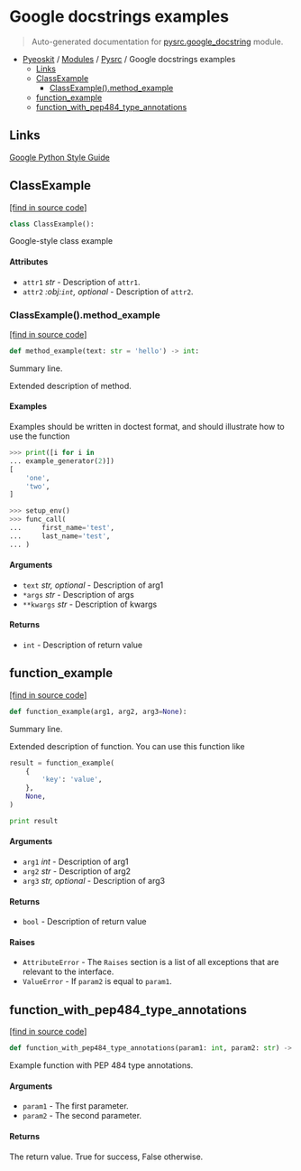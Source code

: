 # Google docstrings examples

> Auto-generated documentation for [pysrc.google_docstring](https://github.com/AMAX-DAO-DEV/pyamaxkit/blob/master/pysrc/google_docstring.py) module.

- [Pyeoskit](../README.md#pyeoskit-index) / [Modules](../MODULES.md#pyeoskit-modules) / [Pysrc](index.md#pysrc) / Google docstrings examples
    - [Links](#links)
    - [ClassExample](#classexample)
        - [ClassExample().method_example](#classexamplemethod_example)
    - [function_example](#function_example)
    - [function_with_pep484_type_annotations](#function_with_pep484_type_annotations)

## Links

[Google Python Style Guide](
    http://google.github.io/styleguide/pyguide.html#38-comments-and-docstrings
)

## ClassExample

[[find in source code]](https://github.com/AMAX-DAO-DEV/pyamaxkit/blob/master/pysrc/google_docstring.py#L13)

```python
class ClassExample():
```

Google-style class example

#### Attributes

- `attr1` *str* - Description of `attr1`.
- `attr2` *:obj:`int`, optional* - Description of `attr2`.

### ClassExample().method_example

[[find in source code]](https://github.com/AMAX-DAO-DEV/pyamaxkit/blob/master/pysrc/google_docstring.py#L22)

```python
def method_example(text: str = 'hello') -> int:
```

Summary line.

Extended description of method.

#### Examples

Examples should be written in doctest format, and should illustrate how
to use the function

```python
>>> print([i for i in
... example_generator(2)])
[
    'one',
    'two',
]
```

```python
>>> setup_env()
>>> func_call(
...     first_name='test',
...     last_name='test',
... )
```

#### Arguments

- `text` *str, optional* - Description of arg1
- `*args` *str* - Description of args
- `**kwargs` *str* - Description of kwargs

#### Returns

- `int` - Description of return value

## function_example

[[find in source code]](https://github.com/AMAX-DAO-DEV/pyamaxkit/blob/master/pysrc/google_docstring.py#L56)

```python
def function_example(arg1, arg2, arg3=None):
```

Summary line.

Extended description of function.
You can use this function like

```python
result = function_example(
    {
        'key': 'value',
    },
    None,
)

print result
```

#### Arguments

- `arg1` *int* - Description of arg1
- `arg2` *str* - Description of arg2
- `arg3` *str, optional* - Description of arg3

#### Returns

- `bool` - Description of return value

#### Raises

- `AttributeError` - The ``Raises`` section is a list of all exceptions
    that are relevant to the interface.
- `ValueError` - If `param2` is equal to `param1`.

## function_with_pep484_type_annotations

[[find in source code]](https://github.com/AMAX-DAO-DEV/pyamaxkit/blob/master/pysrc/google_docstring.py#L87)

```python
def function_with_pep484_type_annotations(param1: int, param2: str) -> bool:
```

Example function with PEP 484 type annotations.

#### Arguments

- `param1` - The first parameter.
- `param2` - The second parameter.

#### Returns

The return value. True for success, False otherwise.
